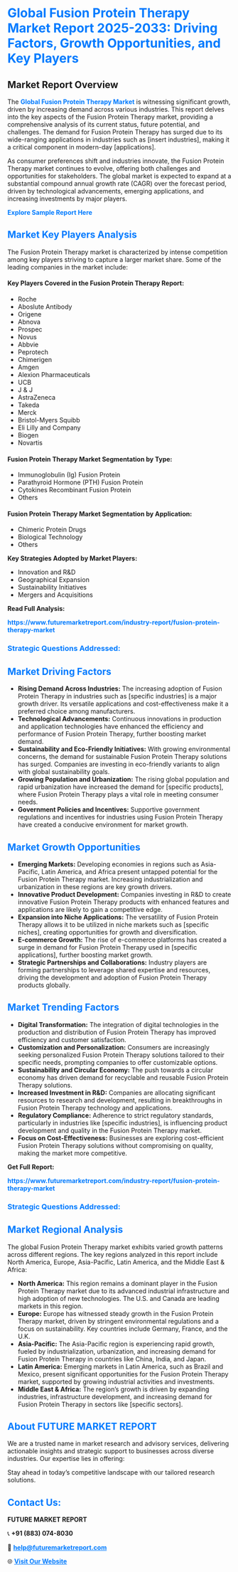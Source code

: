 <h1 style="color: #007BFF;">Global Fusion Protein Therapy Market Report 2025-2033: Driving Factors, Growth Opportunities, and Key Players</h1>

<section id="overview">
<h2>Market Report Overview</h2>
<p>The <a href="https://www.futuremarketreport.com/industry-report/fusion-protein-therapy-market" style="color: #007BFF; text-decoration: none;"><strong>Global Fusion Protein Therapy Market</strong></a> is witnessing significant growth, driven by increasing demand across various industries. This report delves into the key aspects of the Fusion Protein Therapy market, providing a comprehensive analysis of its current status, future potential, and challenges. The demand for Fusion Protein Therapy has surged due to its wide-ranging applications in industries such as [insert industries], making it a critical component in modern-day [applications].</p>
<p>As consumer preferences shift and industries innovate, the Fusion Protein Therapy market continues to evolve, offering both challenges and opportunities for stakeholders. The global market is expected to expand at a substantial compound annual growth rate (CAGR) over the forecast period, driven by technological advancements, emerging applications, and increasing investments by major players.</p>
</section>

<section id="overview">
<p><a href="https://www.futuremarketreport.com/request-sample/reportId=77668" style="color: #007BFF; text-decoration: none;"><strong>Explore Sample Report Here</strong></a></p>
</section>

<section id="key-players">
<h2 style="color: #007BFF;">Market Key Players Analysis</h2>
<p>The Fusion Protein Therapy market is characterized by intense competition among key players striving to capture a larger market share. Some of the leading companies in the market include:</p>
<h4>Key Players Covered in the Fusion Protein Therapy Report:</h4>
<ul><li>Roche</li><li>Aboslute Antibody</li><li>Origene</li><li>Abnova</li><li>Prospec</li><li>Novus</li><li>Abbvie</li><li>Peprotech</li><li>Chimerigen</li><li>Amgen</li><li>Alexion Pharmaceuticals</li><li>UCB</li><li>J &amp; J</li><li>AstraZeneca</li><li>Takeda</li><li>Merck</li><li>Bristol-Myers Squibb</li><li>Eli Lilly and Company</li><li>Biogen</li><li>Novartis</li></ul>
<h4>Fusion Protein Therapy Market Segmentation by Type:</h4>
<ul><li>Immunoglobulin (Ig) Fusion Protein</li><li>Parathyroid Hormone (PTH) Fusion Protein</li><li>Cytokines Recombinant Fusion Protein</li><li>Others</li></ul>

<h4>Fusion Protein Therapy Market Segmentation by Application:</h4>
<ul><li>Chimeric Protein Drugs</li><li>Biological Technology</li><li>Others</li></ul>
<p><strong>Key Strategies Adopted by Market Players:</strong></p>
<ul>
<li>Innovation and R&D</li>
<li>Geographical Expansion</li>
<li>Sustainability Initiatives</li>
<li>Mergers and Acquisitions</li>
</ul>
</section>

<section>
<p><strong>Read Full Analysis: </strong></p><a href="https://www.futuremarketreport.com/industry-report/fusion-protein-therapy-market" style="color: #007BFF; text-decoration: none;"><strong>https://www.futuremarketreport.com/industry-report/fusion-protein-therapy-market</strong></a>
<h3 style="color: #007BFF;">Strategic Questions Addressed:</h3>
</section>

<section id="driving-factors">
<h2 style="color: #007BFF;">Market Driving Factors</h2>
<ul>
<li><strong>Rising Demand Across Industries:</strong> The increasing adoption of Fusion Protein Therapy in industries such as [specific industries] is a major growth driver. Its versatile applications and cost-effectiveness make it a preferred choice among manufacturers.</li>
<li><strong>Technological Advancements:</strong> Continuous innovations in production and application technologies have enhanced the efficiency and performance of Fusion Protein Therapy, further boosting market demand.</li>
<li><strong>Sustainability and Eco-Friendly Initiatives:</strong> With growing environmental concerns, the demand for sustainable Fusion Protein Therapy solutions has surged. Companies are investing in eco-friendly variants to align with global sustainability goals.</li>
<li><strong>Growing Population and Urbanization:</strong> The rising global population and rapid urbanization have increased the demand for [specific products], where Fusion Protein Therapy plays a vital role in meeting consumer needs.</li>
<li><strong>Government Policies and Incentives:</strong> Supportive government regulations and incentives for industries using Fusion Protein Therapy have created a conducive environment for market growth.</li>
</ul>
</section>

<section id="growth-opportunities">
<h2 style="color: #007BFF;">Market Growth Opportunities</h2>
<ul>
<li><strong>Emerging Markets:</strong> Developing economies in regions such as Asia-Pacific, Latin America, and Africa present untapped potential for the Fusion Protein Therapy market. Increasing industrialization and urbanization in these regions are key growth drivers.</li>
<li><strong>Innovative Product Development:</strong> Companies investing in R&D to create innovative Fusion Protein Therapy products with enhanced features and applications are likely to gain a competitive edge.</li>
<li><strong>Expansion into Niche Applications:</strong> The versatility of Fusion Protein Therapy allows it to be utilized in niche markets such as [specific niches], creating opportunities for growth and diversification.</li>
<li><strong>E-commerce Growth:</strong> The rise of e-commerce platforms has created a surge in demand for Fusion Protein Therapy used in [specific applications], further boosting market growth.</li>
<li><strong>Strategic Partnerships and Collaborations:</strong> Industry players are forming partnerships to leverage shared expertise and resources, driving the development and adoption of Fusion Protein Therapy products globally.</li>
</ul>
</section>

<section id="trending-factors">
<h2 style="color: #007BFF;">Market Trending Factors</h2>
<ul>
<li><strong>Digital Transformation:</strong> The integration of digital technologies in the production and distribution of Fusion Protein Therapy has improved efficiency and customer satisfaction.</li>
<li><strong>Customization and Personalization:</strong> Consumers are increasingly seeking personalized Fusion Protein Therapy solutions tailored to their specific needs, prompting companies to offer customizable options.</li>
<li><strong>Sustainability and Circular Economy:</strong> The push towards a circular economy has driven demand for recyclable and reusable Fusion Protein Therapy solutions.</li>
<li><strong>Increased Investment in R&D:</strong> Companies are allocating significant resources to research and development, resulting in breakthroughs in Fusion Protein Therapy technology and applications.</li>
<li><strong>Regulatory Compliance:</strong> Adherence to strict regulatory standards, particularly in industries like [specific industries], is influencing product development and quality in the Fusion Protein Therapy market.</li>
<li><strong>Focus on Cost-Effectiveness:</strong> Businesses are exploring cost-efficient Fusion Protein Therapy solutions without compromising on quality, making the market more competitive.</li>
</ul>
</section>

<section>
<p><strong>Get Full Report: </strong></p><a href="https://www.futuremarketreport.com/industry-report/fusion-protein-therapy-market" style="color: #007BFF; text-decoration: none;"><strong>https://www.futuremarketreport.com/industry-report/fusion-protein-therapy-market</strong></a>
<h3 style="color: #007BFF;">Strategic Questions Addressed:</h3>
</section>


<section id="regional-analysis">
<h2 style="color: #007BFF;">Market Regional Analysis</h2>
<p>The global Fusion Protein Therapy market exhibits varied growth patterns across different regions. The key regions analyzed in this report include North America, Europe, Asia-Pacific, Latin America, and the Middle East & Africa:</p>
<ul>
<li><strong>North America:</strong> This region remains a dominant player in the Fusion Protein Therapy market due to its advanced industrial infrastructure and high adoption of new technologies. The U.S. and Canada are leading markets in this region.</li>
<li><strong>Europe:</strong> Europe has witnessed steady growth in the Fusion Protein Therapy market, driven by stringent environmental regulations and a focus on sustainability. Key countries include Germany, France, and the U.K.</li>
<li><strong>Asia-Pacific:</strong> The Asia-Pacific region is experiencing rapid growth, fueled by industrialization, urbanization, and increasing demand for Fusion Protein Therapy in countries like China, India, and Japan.</li>
<li><strong>Latin America:</strong> Emerging markets in Latin America, such as Brazil and Mexico, present significant opportunities for the Fusion Protein Therapy market, supported by growing industrial activities and investments.</li>
<li><strong>Middle East & Africa:</strong> The region’s growth is driven by expanding industries, infrastructure development, and increasing demand for Fusion Protein Therapy in sectors like [specific sectors].</li>
</ul>
</section>

<footer>
<h2 style="color: #007BFF;">About FUTURE MARKET REPORT</h2>
<p>We are a trusted name in market research and advisory services, delivering actionable insights and strategic support to businesses across diverse industries. Our expertise lies in offering:</p>

<p>Stay ahead in today’s competitive landscape with our tailored research solutions.</p>

<h2 style="color: #007BFF;">Contact Us:</h2>
<p><strong>FUTURE MARKET REPORT</strong></p>
<p>📞 <strong>+91 (883) 074-8030</strong></p>
<p>📧 <strong><a href="mailto:help@futuremarketreport.com" style="color: #007BFF;">help@futuremarketreport.com</a></strong></p>
<p>🌐 <strong><a href="https://www.futuremarketreport.com/" style="color: #007BFF;">Visit Our Website</a></strong></p>
</footer>